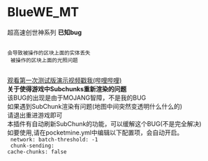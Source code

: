 # BlueWE_MT
超高速创世神系列
<b>已知bug</b><br>
<code>
 <br>
会导致被操作的区块上面的实体丢失
 <br>
 被操作的区块上面的光照问题
 <br>
</code>

<a href="https://www.bilibili.com/video/av14524120/">观看第一次测试版演示视频戳我(哔哩哔哩)</a><br>
<b>关于使得游戏中Subchunks重新渲染的问题</b><br>该BUG的出现是由于MOJANG智障，不是我的BUG<br>如果遇到SubChunk渲染有问题(地图中间突然变透明什么什么的)<br>请退出重进游戏即可<br>本插件有自动刷新SubChunk的功能，可以缓解这个BUG(不是完全解决)<br>如要使用,请在pocketmine.yml中编辑以下配置项，会自动开启。<br>
<code>
network:
 batch-threshold: -1
</code><br>
<code>
chunk-sending:
 cache-chunks: false
</code>
